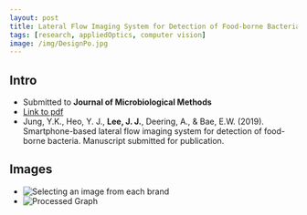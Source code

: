 ```yaml
---
layout: post
title: Lateral Flow Imaging System for Detection of Food-borne Bacteria
tags: [research, appliedOptics, computer vision]
image: /img/DesignPo.jpg
---
```

## Intro
* Submitted to __Journal of Microbiological Methods__
* [Link to pdf](/myData/lfa/JaeJoong%20bacteria.pdf)
* Jung, Y.K., Heo, Y. J., __Lee, J. J.__, Deering, A., & Bae, E.W. (2019). Smartphone-based lateral flow imaging system for detection of food-borne bacteria. Manuscript submitted for publication.

## Images
* ![Selecting an image from each brand](/img/bioassay.jpg)
* ![Processed Graph](/img/graph_result.jpg)
